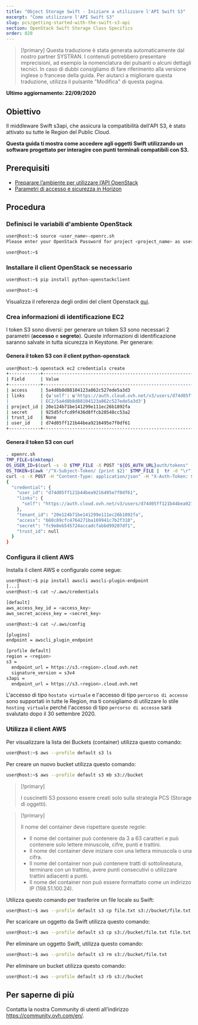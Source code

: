 ```yaml
---
title: "Object Storage Swift - Iniziare a utilizzare l'API Swift S3"
excerpt: "Come utilizzare l'API Swift S3"
slug: pcs/getting-started-with-the-swift-s3-api
section: OpenStack Swift Storage Class Specifics
order: 020
---
```


> [!primary]
> Questa traduzione è stata generata automaticamente dal nostro partner SYSTRAN. I contenuti potrebbero presentare imprecisioni, ad esempio la nomenclatura dei pulsanti o alcuni dettagli tecnici. In caso di dubbi consigliamo di fare riferimento alla versione inglese o francese della guida. Per aiutarci a migliorare questa traduzione, utilizza il pulsante "Modifica" di questa pagina.
>

**Ultimo aggiornamento: 22/09/2020**

## Obiettivo

Il middleware Swift s3api, che assicura la compatibilità dell'API S3, è stato attivato su tutte le Region del Public Cloud.

**Questa guida ti mostra come accedere agli oggetti Swift utilizzando un software progettato per interagire con punti terminali compatibili con S3.**

## Prerequisiti

- [Preparare l’ambiente per utilizzare l’API OpenStack](https://docs.ovh.com/it/public-cloud/prepare_the_environment_for_using_the_openstack_api/)
- [Parametri di accesso e sicurezza in Horizon](https://docs.ovh.com/it/public-cloud/access_and_security_in_horizon/)

## Procedura

### Definisci le variabili d'ambiente OpenStack

```bash
user@host:~$ source <user_name>-openrc.sh
Please enter your OpenStack Password for project <project_name> as user <user_name>:

user@host:~$
```

### Installare il client OpenStack se necessario

```bash
user@host:~$ pip install python-openstackclient

user@host:~$
```

Visualizza il referenza degli ordini del client Openstack [qui](https://docs.openstack.org/python-openstackclient/latest/).

### Crea informazioni di identificazione EC2

I token S3 sono diversi: per generare un token S3 sono necessari 2 parametri (**accesso** e **segreto**).
Queste informazioni di identificazione saranno salvate in tutta sicurezza in Keystone. Per generare:

#### Genera il token S3 con il client python-openstack

```bash
user@host:~$ openstack ec2 credentials create
+------------+----------------------------------------------------------------------------------------------------------------------------+
| Field      | Value                                                                                                                      |
+------------+----------------------------------------------------------------------------------------------------------------------------+
| access     | 5a4d8b8d88104123a862c527ede5a3d3                                                                                           |
| links      | {u'self': u'https://auth.cloud.ovh.net/v3/users/d74d05ff121b44bea9216495e7f0df61/credentials/OS-                     |
|            | EC2/5a4d8b8d88104123a862c527ede5a3d3'}                                                                                     |
| project_id | 20e124b71be141299e111ec26b1892fa                                                                                           |
| secret     | 925d5fcfcd9f436d8ffcb20548cc53a2                                                                                           |
| trust_id   | None                                                                                                                       |
| user_id    | d74d05ff121b44bea9216495e7f0df61                                                                                           |
+------------+----------------------------------------------------------------------------------------------------------------------------+
```

#### Genera il token S3 con curl

```bash
. openrc.sh
TMP_FILE=$(mktemp)
OS_USER_ID=$(curl -s -D $TMP_FILE -X POST "${OS_AUTH_URL}auth/tokens" -H "Content-Type: application/json" -d '{"auth":{"identity":{"methods":["password"],"password":{"user":{"name":"'$OS_USERNAME'","domain":{"id":"default"},"password":"'$OS_PASSWORD'"}}},"scope":{"project":{ "id":"'$OS_TENANT_ID'","domain":{"id":"default"}}}}}' | jq -r '.["token"]["user"]["id"]')
OS_TOKEN=$(awk '/^X-Subject-Token/ {print $2}' $TMP_FILE |  tr -d "\r")
curl -s -X POST -H "Content-Type: application/json" -H "X-Auth-Token: $OS_TOKEN" -d '{"tenant_id": "'$OS_TENANT_ID'"}' "${OS_AUTH_URL}users/${OS_USER_ID}/credentials/OS-EC2" | jq .
{
  "credential": {
    "user_id": "d74d05ff121b44bea9216495e7f0df61",
    "links": {
      "self": "https://auth.cloud.ovh.net/v3/users/d74d05ff121b44bea9216495e7f0df61/credentials/OS-EC2/660c89cfc4764271ba169941c7b2f310"
    },
    "tenant_id": "20e124b71be141299e111ec26b1892fa",
    "access": "660c89cfc4764271ba169941c7b2f310",
    "secret": "fc9e8eb545724accadcfabbd99207df1",
    "trust_id": null
  }
}
```

### Configura il client AWS

Installa il client AWS e configuralo come segue:

```bash
user@host:~$ pip install awscli awscli-plugin-endpoint
[...]
user@host:~$ cat ~/.aws/credentials

[default]
aws_access_key_id = <access_key>
aws_secret_access_key = <secret_key>

user@host:~$ cat ~/.aws/config

[plugins]
endpoint = awscli_plugin_endpoint

[profile default]
region = <region>
s3 =
  endpoint_url = https://s3.<region>.cloud.ovh.net
  signature_version = s3v4
s3api =
  endpoint_url = https://s3.<region>.cloud.ovh.net
```

L'accesso di tipo `hostato virtuale` e l'accesso di tipo `percorso di accesso` sono supportati in tutte le Region, ma ti consigliamo di utilizzare lo stile `hosting virtuale` perché l'accesso di tipo `percorso di accesso` sarà svalutato dopo il 30 settembre 2020.

### Utilizza il client AWS

Per visualizzare la lista dei Buckets (container) utilizza questo comando:

```bash
user@host:~$ aws --profile default s3 ls
```

Per creare un nuovo bucket utilizza questo comando:

```bash
user@host:~$ aws --profile default s3 mb s3://bucket
```

> [!primary]
>
> I cuscinetti S3 possono essere creati solo sulla strategia PCS (Storage di oggetti).
>

> [!primary]
>
> Il nome del container deve rispettare queste regole:
>  
> - Il nome del container può contenere da 3 a 63 caratteri e può contenere solo lettere minuscole, cifre, punti e trattini.  
> - Il nome del container deve iniziare con una lettera minuscola o una cifra.  
> - Il nome del container non può contenere tratti di sottolineatura, terminare con un trattino, avere punti consecutivi o utilizzare trattini adiacenti a punti.  
> - Il nome del container non può essere formattato come un indirizzo IP (198.51.100.24).  
>

Utilizza questo comando per trasferire un file locale su Swift:

```bash
user@host:~$ aws --profile default s3 cp file.txt s3://bucket/file.txt
```

Per scaricare un oggetto da Swift utilizza questo comando:

```bash
user@host:~$ aws --profile default s3 cp s3://bucket/file.txt file.txt
```

Per eliminare un oggetto Swift, utilizza questo comando:

```bash
user@host:~$ aws --profile default s3 rm s3://bucket/file.txt
```

Per eliminare un bucket utilizza questo comando:

```bash
user@host:~$ aws --profile default s3 rb s3://bucket
```

## Per saperne di più

Contatta la nostra Community di utenti all’indirizzo <https://community.ovh.com/en/>.
